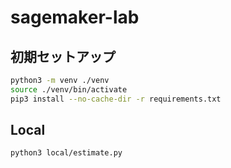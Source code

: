 # sagemaker-lab

## 初期セットアップ

```sh
python3 -m venv ./venv                 
source ./venv/bin/activate
pip3 install --no-cache-dir -r requirements.txt
```

## Local

```sh
python3 local/estimate.py
```
